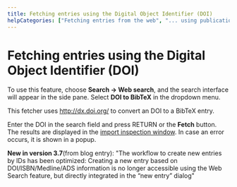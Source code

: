 ```yaml
---
title: Fetching entries using the Digital Object Identifier (DOI)
helpCategories: ["Fetching entries from the web", "... using publication identifiers"]
---
```


# Fetching entries using the Digital Object Identifier (DOI)

To use this feature, choose **Search -&gt; Web search**, and the search interface will appear in the side pane. Select **DOI to BibTeX** in the dropdown menu.

This fetcher uses <http://dx.doi.org/> to convert an DOI to a BibTeX entry.

Enter the DOI in the search field and press <kdb>RETURN</kdb> or the **Fetch** button. 
The results are displayed in the [import inspection window](ImportInspectionDialog).
In case an error occurs, it is shown in a popup.

**New in version 3.7**(from blog entry): "The workflow to create new entries by IDs has been optimized: Creating a new entry based on DOI/ISBN/Medline/ADS information is no longer accessible using the Web Search feature, but directly integrated in the “new entry” dialog"

